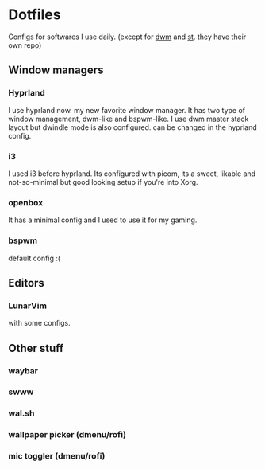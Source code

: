 # Dotfiles
Configs for softwares I use daily. (except for [dwm](https://github.com/nimaaskarian/dwm)
and [st](https://github.com/nimaaskarian/st). they have their own repo)
## Window managers
### Hyprland
I use hyprland now. my new favorite window manager. It has two type of window management, dwm-like and bspwm-like. I use dwm master stack layout but dwindle mode is also configured. can be changed in the hyprland config.
### i3
I used i3 before hyprland. Its configured with picom, its a sweet, likable and not-so-minimal but good looking setup if you're into Xorg.
### openbox
It has a minimal config and I used to use it for my gaming.
### bspwm
default config :(
## Editors
### LunarVim
with some configs.
## Other stuff
### waybar
### swww
### wal.sh
### wallpaper picker (dmenu/rofi)
### mic toggler (dmenu/rofi)
